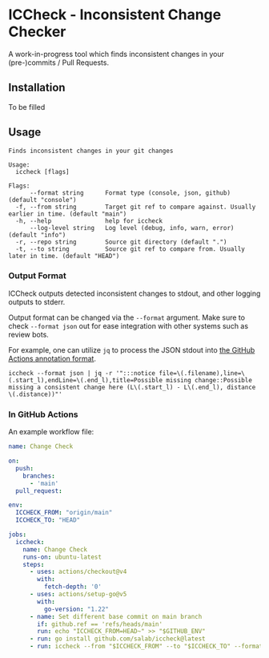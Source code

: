 # ICCheck - Inconsistent Change Checker

A work-in-progress tool which finds inconsistent changes in your (pre-)commits / Pull Requests.

## Installation

To be filled

## Usage

```text
Finds inconsistent changes in your git changes

Usage:
  iccheck [flags]

Flags:
      --format string      Format type (console, json, github) (default "console")
  -f, --from string        Target git ref to compare against. Usually earlier in time. (default "main")
  -h, --help               help for iccheck
      --log-level string   Log level (debug, info, warn, error) (default "info")
  -r, --repo string        Source git directory (default ".")
  -t, --to string          Source git ref to compare from. Usually later in time. (default "HEAD")
```

### Output Format

ICCheck outputs detected inconsistent changes to stdout, and other logging outputs to stderr.

Output format can be changed via the `--format` argument.
Make sure to check `--format json` out for ease integration with other systems such as review bots.

For example, one can utilize `jq` to process the JSON stdout into [the GitHub Actions annotation format](https://docs.github.com/en/actions/using-workflows/workflow-commands-for-github-actions#example-creating-an-annotation-for-an-error).

```shell
iccheck --format json | jq -r '":::notice file=\(.filename),line=\(.start_l),endLine=\(.end_l),title=Possible missing change::Possible missing a consistent change here (L\(.start_l) - L\(.end_l), distance \(.distance))"'
```

### In GitHub Actions

An example workflow file:

```yaml
name: Change Check

on:
  push:
    branches:
      - 'main'
  pull_request:

env:
  ICCHECK_FROM: "origin/main"
  ICCHECK_TO: "HEAD"

jobs:
  iccheck:
    name: Change Check
    runs-on: ubuntu-latest
    steps:
      - uses: actions/checkout@v4
        with:
          fetch-depth: '0'
      - uses: actions/setup-go@v5
        with:
          go-version: "1.22"
      - name: Set different base commit on main branch
        if: github.ref == 'refs/heads/main'
        run: echo "ICCHECK_FROM=HEAD~" >> "$GITHUB_ENV"
      - run: go install github.com/salab/iccheck@latest
      - run: iccheck --from "$ICCHECK_FROM" --to "$ICCHECK_TO" --format github
```
